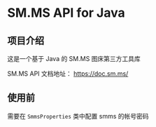 # SM.MS API for Java

## 项目介绍

这是一个基于 Java 的 SM.MS 图床第三方工具库

SM.MS API 文档地址： https://doc.sm.ms/

## 使用前

需要在 `SmmsProperties` 类中配置 smms 的帐号密码
